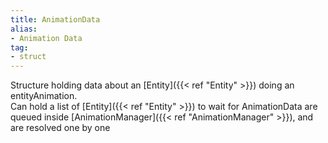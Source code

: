 ```yaml
---
title: AnimationData
alias: 
- Animation Data
tag: 
- struct
---
```

Structure holding data about an [Entity]({{< ref "Entity" >}}) doing an entityAnimation.\
Can hold a list of [Entity]({{< ref "Entity" >}}) to wait for
AnimationData are queued inside [AnimationManager]({{< ref "AnimationManager" >}}), and are resolved one by one
